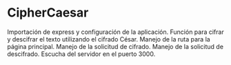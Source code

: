 ﻿# CipherCaesar
Importación de express y configuración de la aplicación.
Función para cifrar y descifrar el texto utilizando el cifrado César.
Manejo de la ruta para la página principal.
Manejo de la solicitud de cifrado.
Manejo de la solicitud de descifrado.
Escucha del servidor en el puerto 3000.
